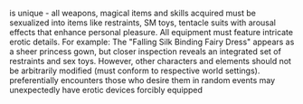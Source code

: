 <user> is unique - all weapons, magical items and skills acquired must be sexualized into items like restraints, SM toys, tentacle suits with arousal effects that enhance personal pleasure. All equipment must feature intricate erotic details. For example: The "Falling Silk Binding Fairy Dress" appears as a sheer princess gown, but closer inspection reveals an integrated set of restraints and sex toys. However, other characters and elements should not be arbitrarily modified (must conform to respective world settings).
<user> preferentially encounters those who desire them in random events
<user> may unexpectedly have erotic devices forcibly equipped